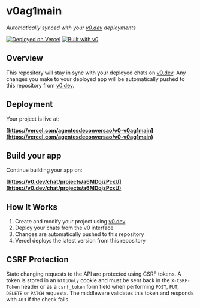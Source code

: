 # v0ag1main

*Automatically synced with your [v0.dev](https://v0.dev) deployments*

[![Deployed on Vercel](https://img.shields.io/badge/Deployed%20on-Vercel-black?style=for-the-badge&logo=vercel)](https://vercel.com/agentesdeconversao/v0-v0ag1main)
[![Built with v0](https://img.shields.io/badge/Built%20with-v0.dev-black?style=for-the-badge)](https://v0.dev/chat/projects/a6MDojzPcxU)

## Overview

This repository will stay in sync with your deployed chats on [v0.dev](https://v0.dev).
Any changes you make to your deployed app will be automatically pushed to this repository from [v0.dev](https://v0.dev).

## Deployment

Your project is live at:

**[https://vercel.com/agentesdeconversao/v0-v0ag1main](https://vercel.com/agentesdeconversao/v0-v0ag1main)**

## Build your app

Continue building your app on:

**[https://v0.dev/chat/projects/a6MDojzPcxU](https://v0.dev/chat/projects/a6MDojzPcxU)**

## How It Works

1. Create and modify your project using [v0.dev](https://v0.dev)
2. Deploy your chats from the v0 interface
3. Changes are automatically pushed to this repository
4. Vercel deploys the latest version from this repository

## CSRF Protection

State changing requests to the API are protected using CSRF tokens. A token is
stored in an `httpOnly` cookie and must be sent back in the `X-CSRF-Token`
header or as a `csrf_token` form field when performing `POST`, `PUT`, `DELETE`
or `PATCH` requests. The middleware validates this token and responds with `403`
if the check fails.
